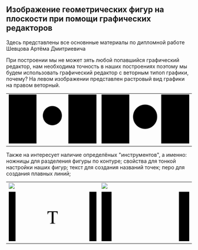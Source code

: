 ## Изображение геометрических фигур на плоскости при помощи графических редакторов
<meta property="og:locale" content="ru_RU" />
<meta property="og:type" content="article" />
<meta property="og:title" content="Геометрические построения" />
<meta property="og:description" content="Данный сайт содержит материалы по дипломной работе" />
<meta property="og:url" content="https://artiom1212.github.io/Diplom-material-Graf/" />
<meta property="og:site_name" content="Diplom-material-Graf" />
<meta property="article:published_time" content="2021-06-04T06:01:31+00:00" />
<meta property="article:modified_time" content="2021-06-04T18:33:05+00:00" />
<meta property="og:image" content="https://github.com/Artiom1212/Diplom-material-Graf/blob/main/%D0%9E%D0%9F8.gif?raw=true" />
<meta property="og:image:width" content="1200" />
<meta property="og:image:height" content="630" />

Здесь представлены все основнные материалы по дипломной работе Шевцова Артёма Дмитриевича

При построении мы не может зять любой попавшийся графический редактор, нам необходима точность в наших построениях поэтому мы будем использовать графический редактор с веторным типоп графики, почему? На левом изображении представлен растровый вид графики на правом веторный.
<table cols=2>
  <tr>
    <td><img src="https://github.com/Artiom1212/Diplom-material-Graf/blob/main/Rastr.gif?raw=true"></td>
    <td><img src="https://github.com/Artiom1212/Diplom-material-Graf/blob/main/Vectr.gif?raw=true"></td>
  </tr>
</table>
Также на интересует наличие определёных "инструментов", а именно: ножницы для разделения фигуры по контуре; свойства для тонкой настройки наших фигур; текст для создания названий точек; перо для создания плавных линий;

<table cols=2>
  <tr>
    <td><img src="https://github.com/Artiom1212/Diplom-material-Graf/blob/main/%D0%9D%D0%BE%D0%B6%D0%BD%D0%B8%D1%86%D1%8B.gif?raw=true"></td>
    <td><img src="https://github.com/Artiom1212/Diplom-material-Graf/blob/main/%D0%A1%D0%B2%D0%BE%D0%B9%D1%81%D1%82%D0%B2%D0%B0.gif?raw=true"></td>
  </tr>
  <tr>
    <td><img src="https://github.com/Artiom1212/Diplom-material-Graf/blob/main/%D0%A2%D0%B5%D0%BA%D1%81%D1%82.gif?raw=true"></td>
    <td><img src="https://github.com/Artiom1212/Diplom-material-Graf/blob/main/%D0%9F%D0%B5%D1%80%D0%BE.gif?raw=true"></td>
  </tr>
  </table>
